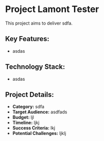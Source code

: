 # Project Lamont Tester

This project aims to deliver sdfa.

## Key Features:

* asdas

## Technology Stack:

* asdas

## Project Details:

* **Category:** sdfa
* **Target Audience:** asdfads
* **Budget:** ljl
* **Timeline:** ljkj
* **Success Criteria:** lkj
* **Potential Challenges:** ljklj